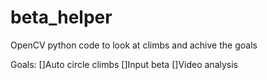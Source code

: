 # beta_helper
OpenCV python code to look at climbs and achive the goals

Goals:
[]Auto circle climbs
[]Input beta
[]Video analysis
